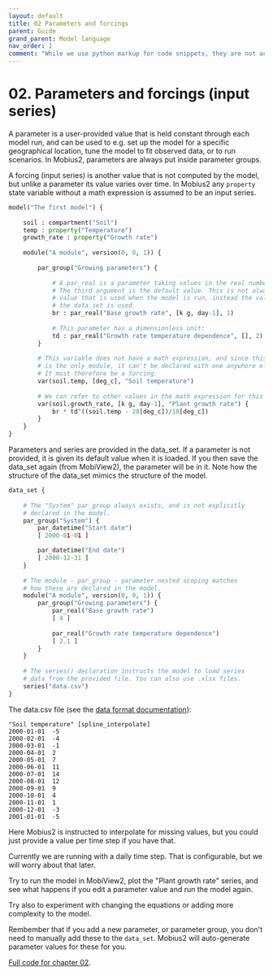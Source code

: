 ```yaml
---
layout: default
title: 02 Parameters and forcings
parent: Guide
grand_parent: Model language
nav_order: 1
comment: "While we use python markup for code snippets, they are not actually python, it just creates convenient coloring for this format."
---
```


# 02. Parameters and forcings (input series)

A parameter is a user-provided value that is held constant through each model run, and can be used to e.g. set up the model for a specific geographical location, tune the model to fit observed data, or to run scenarios. In Mobius2, parameters are always put inside parameter groups.

A forcing (input series) is another value that is not computed by the model, but unlike a parameter its value varies over time. In Mobius2 any `property` state variable without a math expression is assumed to be an input series.

```python
model("The first model") {
	
	soil : compartment("Soil")
	temp : property("Temperature")
	growth_rate : property("Growth rate")
	
	module("A module", version(0, 0, 1)) {
		
		par_group("Growing parameters") {
			
			# A par_real is a parameter taking values in the real number line.
			# The third argument is the default value. This is not always the
			# value that is used when the model is run, instead the value from 
			# the data_set is used
			br : par_real("Base growth rate", [k g, day-1], 1)
			
			# This parameter has a dimensionless unit:
			td : par_real("Growth rate temperature dependence", [], 2)
		}
		
		# This variable does not have a math expression, and since this 
		# is the only module, it can't be declared with one anywhere else either.
		# It must therefore be a forcing.
		var(soil.temp, [deg_c], "Soil temperature")
		
		# We can refer to other values in the math expression for this variable:
		var(soil.growth_rate, [k g, day-1], "Plant growth rate") {
			br * td^((soil.temp - 20[deg_c])/10[deg_c])
		}
	}
}
```

Parameters and series are provided in the data_set. If a parameter is not provided, it is given its default value when it is loaded. If you then save the data_set again (from MobiView2), the parameter will be in it. Note how the structure of the data_set mimics the structure of the model.

```python
data_set {
	
	# The "System" par_group always exists, and is not explicitly
	# declared in the model.
	par_group("System") {
		par_datetime("Start date")
		[ 2000-01-01 ]

		par_datetime("End date")
		[ 2000-12-31 ]
	}
	
	# The module - par_group - parameter nested scoping matches
	# how these are declared in the model.
	module("A module", version(0, 0, 1)) {
		par_group("Growing parameters") {
			par_real("Base growth rate")
			[ 4 ]
			
			par_real("Growth rate temperature dependence")
			[ 2.1 ]
		}
	}
	
	# The series() declaration instructs the model to load series 
	# data from the provided file. You can also use .xlsx files.
	series("data.csv")
}
```

The data.csv file (see the [data format documentation](../datafiledocs/datafiles.html)):

```
"Soil temperature" [spline_interpolate]
2000-01-01	-5
2000-02-01	-4
2000-03-01	-1
2000-04-01	2
2000-05-01	7
2000-06-01	11
2000-07-01	14
2000-08-01	12
2000-09-01	9
2000-10-01	4
2000-11-01	1
2000-12-01	-3
2001-01-01	-5
```

Here Mobius2 is instructed to interpolate for missing values, but you could just provide a value per time step if you have that.

Currently we are running with a daily time step. That is configurable, but we will worry about that later.

Try to run the model in MobiView2, plot the "Plant growth rate" series, and see what happens if you edit a parameter value and run the model again.

Try also to experiment with changing the equations or adding more complexity to the model.

Rembember that if you add a new parameter, or parameter group, you don't need to manually add these to the `data_set`. Mobius2 will auto-generate parameter values for these for you.

[Full code for chapter 02](https://github.com/NIVANorge/Mobius2/tree/main/guide/02).